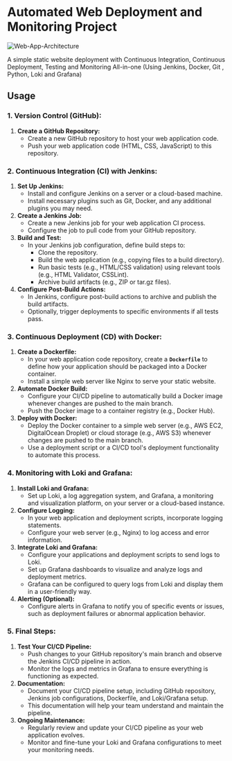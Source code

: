 # Automated Web Deployment and Monitoring Project
![Web-App-Architecture](https://github.com/Ab-D-ev/test-monitor-devops/assets/88940690/63e2b8c9-bd98-4c74-8d2a-936fd21d53da)

A simple static website deployment with Continuous Integration, Continuous Deployment, Testing and Monitoring All-in-one (Using Jenkins, Docker, Git , Python, Loki and Grafana)
## Usage
### **1. Version Control (GitHub):**

1. **Create a GitHub Repository:**
    - Create a new GitHub repository to host your web application code.
    - Push your web application code (HTML, CSS, JavaScript) to this repository.

### **2. Continuous Integration (CI) with Jenkins:**

1. **Set Up Jenkins:**
    - Install and configure Jenkins on a server or a cloud-based machine.
    - Install necessary plugins such as Git, Docker, and any additional plugins you may need.
2. **Create a Jenkins Job:**
    - Create a new Jenkins job for your web application CI process.
    - Configure the job to pull code from your GitHub repository.
3. **Build and Test:**
    - In your Jenkins job configuration, define build steps to:
        - Clone the repository.
        - Build the web application (e.g., copying files to a build directory).
        - Run basic tests (e.g., HTML/CSS validation) using relevant tools (e.g., HTML Validator, CSSLint).
        - Archive build artifacts (e.g., ZIP or tar.gz files).
4. **Configure Post-Build Actions:**
    - In Jenkins, configure post-build actions to archive and publish the build artifacts.
    - Optionally, trigger deployments to specific environments if all tests pass.

### **3. Continuous Deployment (CD) with Docker:**

1. **Create a Dockerfile:**
    - In your web application code repository, create a **`Dockerfile`** to define how your application should be packaged into a Docker container.
    - Install a simple web server like Nginx to serve your static website.
2. **Automate Docker Build:**
    - Configure your CI/CD pipeline to automatically build a Docker image whenever changes are pushed to the main branch.
    - Push the Docker image to a container registry (e.g., Docker Hub).
3. **Deploy with Docker:**
    - Deploy the Docker container to a simple web server (e.g., AWS EC2, DigitalOcean Droplet) or cloud storage (e.g., AWS S3) whenever changes are pushed to the main branch.
    - Use a deployment script or a CI/CD tool's deployment functionality to automate this process.

### **4. Monitoring with Loki and Grafana:**

1. **Install Loki and Grafana:**
    - Set up Loki, a log aggregation system, and Grafana, a monitoring and visualization platform, on your server or a cloud-based instance.
2. **Configure Logging:**
    - In your web application and deployment scripts, incorporate logging statements.
    - Configure your web server (e.g., Nginx) to log access and error information.
3. **Integrate Loki and Grafana:**
    - Configure your applications and deployment scripts to send logs to Loki.
    - Set up Grafana dashboards to visualize and analyze logs and deployment metrics.
    - Grafana can be configured to query logs from Loki and display them in a user-friendly way.
4. **Alerting (Optional):**
    - Configure alerts in Grafana to notify you of specific events or issues, such as deployment failures or abnormal application behavior.

### **5. Final Steps:**

1. **Test Your CI/CD Pipeline:**
    - Push changes to your GitHub repository's main branch and observe the Jenkins CI/CD pipeline in action.
    - Monitor the logs and metrics in Grafana to ensure everything is functioning as expected.
2. **Documentation:**
    - Document your CI/CD pipeline setup, including GitHub repository, Jenkins job configurations, Dockerfile, and Loki/Grafana setup.
    - This documentation will help your team understand and maintain the pipeline.
3. **Ongoing Maintenance:**
    - Regularly review and update your CI/CD pipeline as your web application evolves.
    - Monitor and fine-tune your Loki and Grafana configurations to meet your monitoring needs.
